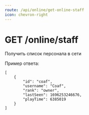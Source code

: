 ```yaml
---
route: /api/online/get-online-staff
icon: chevron-right
---
```


# GET /online/staff
Получить список персонала в сети

Пример ответа:
```
[
    {
        "id": "coaf",
        "username": "Coaf",
        "rank": "owner",
        "lastSeen": 1696253246676,
        "playTime": 6385019
    }
]
```
